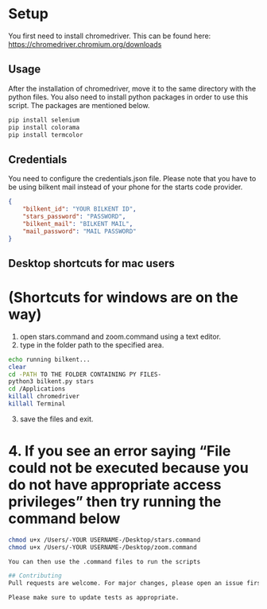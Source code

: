 # Setup

You first need to install chromedriver.
This can be found here:
https://chromedriver.chromium.org/downloads

## Usage

After the installation of chromedriver, move it to the same directory with the python files. You also need to install python packages in order to use this script. The packages are mentioned below.

```bash
pip install selenium
pip install colorama
pip install termcolor
```

## Credentials
You need to configure the credentials.json file.
Please note that you have to be using bilkent mail instead of your phone for the starts code provider.

```json
{
    "bilkent_id": "YOUR BILKENT ID",
    "stars_password": "PASSWORD",
    "bilkent_mail": "BILKENT MAIL",
    "mail_password": "MAIL PASSWORD"
}

```

## Desktop shortcuts for mac users 
# (Shortcuts for windows are on the way)
1. open stars.command and zoom.command using a text editor.
2. type in the folder path to the specified area.
```zsh
echo running bilkent...
clear
cd -PATH TO THE FOLDER CONTAINING PY FILES-
python3 bilkent.py stars
cd /Applications
killall chromedriver
killall Terminal
```
3. save the files and exit.
# 4. If you see an error saying “File could not be executed because you do not have appropriate access privileges” then try running the command below
```zsh
chmod u+x /Users/-YOUR USERNAME-/Desktop/stars.command
chmod u+x /Users/-YOUR USERNAME-/Desktop/zoom.command

You can then use the .command files to run the scripts

## Contributing
Pull requests are welcome. For major changes, please open an issue first to discuss what you would like to change.

Please make sure to update tests as appropriate.
